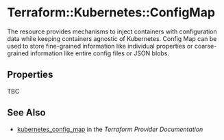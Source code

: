 # Terraform::Kubernetes::ConfigMap

The resource provides mechanisms to inject containers with configuration data while keeping containers agnostic of Kubernetes.
Config Map can be used to store fine-grained information like individual properties or coarse-grained information like entire config files or JSON blobs.

## Properties

TBC

## See Also

* [kubernetes_config_map](https://www.terraform.io/docs/providers/kubernetes/r/config_map.html) in the _Terraform Provider Documentation_